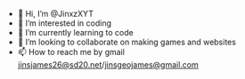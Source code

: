- 👋 Hi, I’m @JinxzXYT
- 👀 I’m interested in coding
- 🌱 I’m currently learning to code
- 💞️ I’m looking to collaborate on making games and websites
- 📫 How to reach me by gmail jinsjames26@sd20.net/jinsgeojames@gmail.com

<!---
JinxzXYT/JinxzXYT is a ✨ special ✨ repository because its `README.md` (this file) appears on your GitHub profile.
You can click the Preview link to take a look at your changes.
--->
